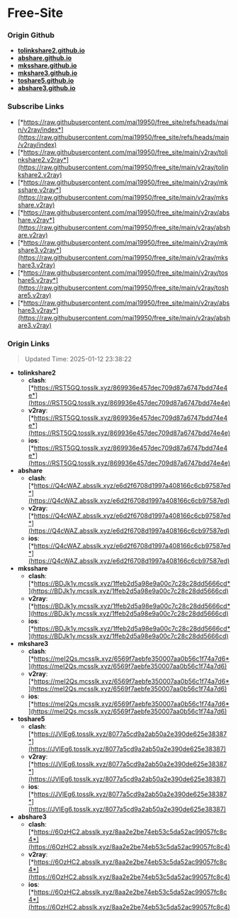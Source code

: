 # Free-Site

### Origin Github

- [**tolinkshare2.github.io**](https://github.com/tolinkshare2/tolinkshare2.github.io)
- [**abshare.github.io**](https://github.com/abshare/abshare.github.io)
- [**mksshare.github.io**](https://github.com/mksshare/mksshare.github.io)
- [**mkshare3.github.io**](https://github.com/mkshare3/mkshare3.github.io)
- [**toshare5.github.io**](https://github.com/toshare5/toshare5.github.io)
- [**abshare3.github.io**](https://github.com/abshare3/abshare3.github.io)

### Subscribe Links

- [*https://raw.githubusercontent.com/mai19950/free_site/refs/heads/main/v2ray/index*](https://raw.githubusercontent.com/mai19950/free_site/refs/heads/main/v2ray/index)
- [*https://raw.githubusercontent.com/mai19950/free_site/main/v2ray/tolinkshare2.v2ray*](https://raw.githubusercontent.com/mai19950/free_site/main/v2ray/tolinkshare2.v2ray)
- [*https://raw.githubusercontent.com/mai19950/free_site/main/v2ray/mksshare.v2ray*](https://raw.githubusercontent.com/mai19950/free_site/main/v2ray/mksshare.v2ray)
- [*https://raw.githubusercontent.com/mai19950/free_site/main/v2ray/abshare.v2ray*](https://raw.githubusercontent.com/mai19950/free_site/main/v2ray/abshare.v2ray)
- [*https://raw.githubusercontent.com/mai19950/free_site/main/v2ray/mkshare3.v2ray*](https://raw.githubusercontent.com/mai19950/free_site/main/v2ray/mkshare3.v2ray)
- [*https://raw.githubusercontent.com/mai19950/free_site/main/v2ray/toshare5.v2ray*](https://raw.githubusercontent.com/mai19950/free_site/main/v2ray/toshare5.v2ray)
- [*https://raw.githubusercontent.com/mai19950/free_site/main/v2ray/abshare3.v2ray*](https://raw.githubusercontent.com/mai19950/free_site/main/v2ray/abshare3.v2ray)

### Origin Links

> Updated Time: 2025-01-12 23:38:22

- **tolinkshare2**
  - **clash**: [*https://RST5GQ.tosslk.xyz/869936e457dec709d87a6747bdd74e4e*](https://RST5GQ.tosslk.xyz/869936e457dec709d87a6747bdd74e4e)
  - **v2ray**: [*https://RST5GQ.tosslk.xyz/869936e457dec709d87a6747bdd74e4e*](https://RST5GQ.tosslk.xyz/869936e457dec709d87a6747bdd74e4e)
  - **ios**: [*https://RST5GQ.tosslk.xyz/869936e457dec709d87a6747bdd74e4e*](https://RST5GQ.tosslk.xyz/869936e457dec709d87a6747bdd74e4e)
- **abshare**
  - **clash**: [*https://Q4cWAZ.absslk.xyz/e6d2f6708d1997a408166c6cb97587ed*](https://Q4cWAZ.absslk.xyz/e6d2f6708d1997a408166c6cb97587ed)
  - **v2ray**: [*https://Q4cWAZ.absslk.xyz/e6d2f6708d1997a408166c6cb97587ed*](https://Q4cWAZ.absslk.xyz/e6d2f6708d1997a408166c6cb97587ed)
  - **ios**: [*https://Q4cWAZ.absslk.xyz/e6d2f6708d1997a408166c6cb97587ed*](https://Q4cWAZ.absslk.xyz/e6d2f6708d1997a408166c6cb97587ed)
- **mksshare**
  - **clash**: [*https://BDJk1y.mcsslk.xyz/1ffeb2d5a98e9a00c7c28c28dd5666cd*](https://BDJk1y.mcsslk.xyz/1ffeb2d5a98e9a00c7c28c28dd5666cd)
  - **v2ray**: [*https://BDJk1y.mcsslk.xyz/1ffeb2d5a98e9a00c7c28c28dd5666cd*](https://BDJk1y.mcsslk.xyz/1ffeb2d5a98e9a00c7c28c28dd5666cd)
  - **ios**: [*https://BDJk1y.mcsslk.xyz/1ffeb2d5a98e9a00c7c28c28dd5666cd*](https://BDJk1y.mcsslk.xyz/1ffeb2d5a98e9a00c7c28c28dd5666cd)
- **mkshare3**
  - **clash**: [*https://meI2Qs.mcsslk.xyz/6569f7aebfe350007aa0b56c1f74a7d6*](https://meI2Qs.mcsslk.xyz/6569f7aebfe350007aa0b56c1f74a7d6)
  - **v2ray**: [*https://meI2Qs.mcsslk.xyz/6569f7aebfe350007aa0b56c1f74a7d6*](https://meI2Qs.mcsslk.xyz/6569f7aebfe350007aa0b56c1f74a7d6)
  - **ios**: [*https://meI2Qs.mcsslk.xyz/6569f7aebfe350007aa0b56c1f74a7d6*](https://meI2Qs.mcsslk.xyz/6569f7aebfe350007aa0b56c1f74a7d6)
- **toshare5**
  - **clash**: [*https://JVlEg6.tosslk.xyz/8077a5cd9a2ab50a2e390de625e38387*](https://JVlEg6.tosslk.xyz/8077a5cd9a2ab50a2e390de625e38387)
  - **v2ray**: [*https://JVlEg6.tosslk.xyz/8077a5cd9a2ab50a2e390de625e38387*](https://JVlEg6.tosslk.xyz/8077a5cd9a2ab50a2e390de625e38387)
  - **ios**: [*https://JVlEg6.tosslk.xyz/8077a5cd9a2ab50a2e390de625e38387*](https://JVlEg6.tosslk.xyz/8077a5cd9a2ab50a2e390de625e38387)
- **abshare3**
  - **clash**: [*https://6OzHC2.absslk.xyz/8aa2e2be74eb53c5da52ac99057fc8c4*](https://6OzHC2.absslk.xyz/8aa2e2be74eb53c5da52ac99057fc8c4)
  - **v2ray**: [*https://6OzHC2.absslk.xyz/8aa2e2be74eb53c5da52ac99057fc8c4*](https://6OzHC2.absslk.xyz/8aa2e2be74eb53c5da52ac99057fc8c4)
  - **ios**: [*https://6OzHC2.absslk.xyz/8aa2e2be74eb53c5da52ac99057fc8c4*](https://6OzHC2.absslk.xyz/8aa2e2be74eb53c5da52ac99057fc8c4)
